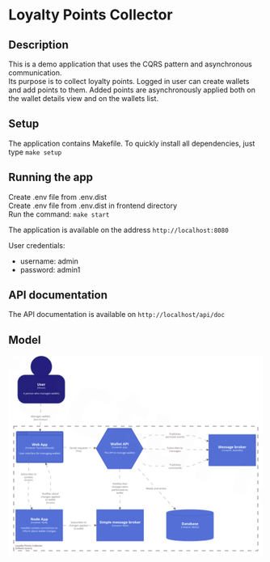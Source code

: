 # Loyalty Points Collector

## Description
This is a demo application that uses the CQRS pattern and asynchronous communication.  
Its purpose is to collect loyalty points. Logged in user can create wallets and add points to them.
Added points are asynchronously applied both on the wallet details view and on the wallets list.

## Setup
The application contains Makefile. To quickly install all dependencies, just type 
`make setup`

## Running the app
Create .env file from .env.dist  
Create .env file from .env.dist in frontend directory  
Run the command: `make start`

The application is available on the address `http://localhost:8080` 

User credentials:  
- username: admin
- password: admin1

## API documentation
The API documentation is available on `http://localhost/api/doc`

## Model
![alt text](c4/container_view.png)

